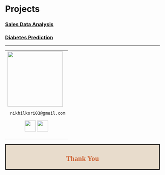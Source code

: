 # Projects


### [Sales Data Analysis](https://github.com/Nikhilkori03/Sala-Data-Analysis)

### [Diabetes Prediction](https://github.com/Nikhilkori03/Diabetes-Prediction)

___


<table>
<tr>
<td>
     <img src="https://avatars.githubusercontent.com/u/152955475?s=400&u=a4c92fe2b757b82173b9469b771153177034a7ab&v=4" width="180"/>
     
     nikhilkori03@gmail.com

<p align="center">
<a href = "https://github.com/Nikhilkori03"><img src = "http://www.iconninja.com/files/241/825/211/round-collaboration-social-github-code-circle-network-icon.svg" width="36" height = "36"/></a>
<a href = "https://www.linkedin.com/in/nikhil-kori-31664a2a3//"><img src = "http://www.iconninja.com/files/863/607/751/network-linkedin-social-connection-circular-circle-media-icon.svg" width="36" height="36"/></a>
</p>
</td>
</tr> 
  </table>

<div style="display:fill;
            border-radius: false;
            border-style: solid;
            border-color:#000000;
            border-style: false;
            border-width: 2px;
            color:#CF673A;
            font-size:15px;
            font-family: Georgia;
            background-color:#E8DCCC;
            text-align:center;
            letter-spacing:0.1px;
            padding: 0.1em;">

## Thank You
